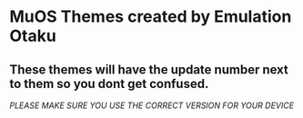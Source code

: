 # MuOS Themes created by Emulation Otaku


## These themes will have the update number next to them so you dont get confused.
_PLEASE MAKE SURE YOU USE THE CORRECT VERSION FOR YOUR DEVICE_
